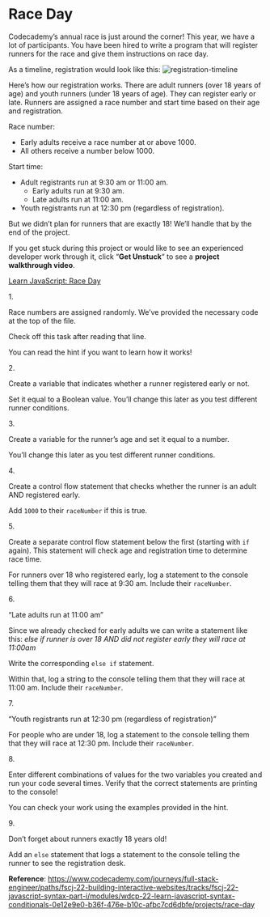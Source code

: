 # Race Day

Codecademy’s annual race is just around the corner! This year, we have a
lot of participants. You have been hired to write a program that will
register runners for the race and give them instructions on race day.

As a timeline, registration would look like this: <img
src="https://content.codecademy.com/projects/introduction-to-javascript/learn-javascript-control-flow/race-day/raceday-timeline.svg"
class="img__1JGFO2nlisObc3KeOSGPRp" alt="registration-timeline" />

Here’s how our registration works. There are adult runners (over 18
years of age) and youth runners (under 18 years of age). They can
register early or late. Runners are assigned a race number and start
time based on their age and registration.

Race number:

- Early adults receive a race number at or above 1000.
- All others receive a number below 1000.

Start time:

- Adult registrants run at 9:30 am or 11:00 am.
  - Early adults run at 9:30 am.
  - Late adults run at 11:00 am.
- Youth registrants run at 12:30 pm (regardless of registration).

But we didn’t plan for runners that are exactly 18! We’ll handle that by
the end of the project.

If you get stuck during this project or would like to see an experienced
developer work through it, click “**Get Unstuck**“ to see a **project
walkthrough video**.

[Learn JavaScript: Race Day](https://www.youtube.com/watch?v=sSnUXjb_u-g)

1\.

Race numbers are assigned randomly. We’ve provided the necessary code at
the top of the file.

Check off this task after reading that line.

You can read the hint if you want to learn how it works!

2\.

Create a variable that indicates whether a runner registered early or
not.

Set it equal to a Boolean value. You’ll change this later as you test
different runner conditions.

3\.

Create a variable for the runner’s age and set it equal to a number.

You’ll change this later as you test different runner conditions.

4\.

Create a control flow statement that checks whether the runner is an
adult AND registered early.

Add `1000` to their `raceNumber` if this is true.

5\.

Create a separate control flow statement below the first (starting with
`if` again). This statement will check age and registration time to
determine race time.

For runners over 18 who registered early, log a statement to the console
telling them that they will race at 9:30 am. Include their `raceNumber`.

6\.

“Late adults run at 11:00 am”

Since we already checked for early adults we can write a statement like
this: *else if runner is over 18 AND did not register early they will
race at 11:00am*

Write the corresponding `else if` statement.

Within that, log a string to the console telling them that they will
race at 11:00 am. Include their `raceNumber`.

7\.

“Youth registrants run at 12:30 pm (regardless of registration)”

For people who are under 18, log a statement to the console telling them
that they will race at 12:30 pm. Include their `raceNumber`.

8\.

Enter different combinations of values for the two variables you created
and run your code several times. Verify that the correct statements are
printing to the console!

You can check your work using the examples provided in the hint.

9\.

Don’t forget about runners exactly 18 years old!

Add an `else` statement that logs a statement to the console telling the
runner to see the registration desk.

**Reference**: https://www.codecademy.com/journeys/full-stack-engineer/paths/fscj-22-building-interactive-websites/tracks/fscj-22-javascript-syntax-part-i/modules/wdcp-22-learn-javascript-syntax-conditionals-0e12e9e0-b36f-476e-b10c-afbc7cd6dbfe/projects/race-day
